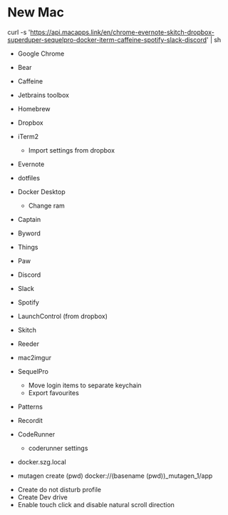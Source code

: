 # New Mac

curl -s 'https://api.macapps.link/en/chrome-evernote-skitch-dropbox-superduper-sequelpro-docker-iterm-caffeine-spotify-slack-discord' | sh

- Google Chrome
- Bear
- Caffeine
- Jetbrains toolbox
- Homebrew
- Dropbox
- iTerm2
    - Import settings from dropbox
- Evernote
- dotfiles
- Docker Desktop
    - Change ram
- Captain
- Byword
- Things
- Paw
- Discord
- Slack
- Spotify
- LaunchControl (from dropbox)
- Skitch
- Reeder
- mac2imgur
- SequelPro
    - Move login items to separate keychain
    - Export favourites
- Patterns
- Recordit
- CodeRunner 
    - coderunner settings
- docker.szg.local

- mutagen create (pwd) docker://(basename (pwd))_mutagen_1/app

+ Create do not disturb profile
+ Create Dev drive
+ Enable touch click and disable natural scroll direction

